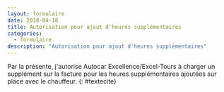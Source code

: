 ```yaml
---
layout: formulaire
date: 2018-04-18
title: Autorisation pour ajout d'heures supplémentaires
categories:
  - formulaire
description: "Autorisation pour ajout d'heures supplémentaires"
---
```


Par la présente, j'autorise Autocar Excellence/Excel-Tours à charger un supplément sur la facture pour les heures supplémentaires ajoutées sur place avec le chauffeur.
{: #textecite}
